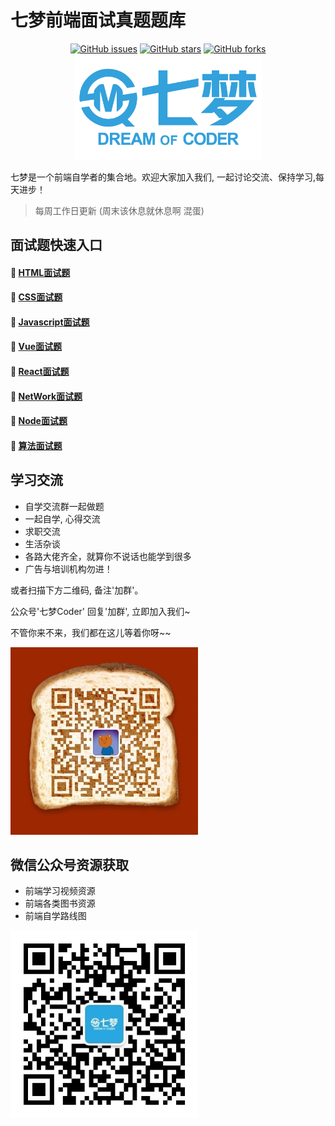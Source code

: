 # 七梦前端面试真题题库
<div align="center">
    <a href="https://github.com/DrebeTeam/QM-FE-Interview/issues"><img alt="GitHub issues" src="https://img.shields.io/github/issues/DrebeTeam/QM-FE-Interview?color=%2328a5e1&label=question"></a>
    <a href="https://github.com/DrebeTeam/QM-FE-Interview/stargazers"><img alt="GitHub stars" src="https://img.shields.io/github/stars/DrebeTeam/QM-FE-Interview?color=%2328a5e1"></a>
    <a href="https://github.com/DrebeTeam/QM-FE-Interview/network"><img alt="GitHub forks" src="https://img.shields.io/github/forks/DrebeTeam/QM-FE-Interview?color=%2328a5e1"></a>
</div>

<div align="center">
    <img
    alt="QM LOGO" 
    src="https://github.com/QMcoder/QM-IMG/blob/main/QM-DREBE/QM-github.png" width="300px">
</div>

七梦是一个前端自学者的集合地。欢迎大家加入我们, 一起讨论交流、保持学习,每天进步！ 
> 每周工作日更新 (周末该休息就休息啊 混蛋)
## 面试题快速入口

#### :mouse2: [HTML面试题](https://github.com/DrebeTeam/QM-FE-Interview/tree/main/HTML)
#### :rabbit2: [CSS面试题](https://github.com/DrebeTeam/QM-FE-Interview/tree/main/CSS)
#### :poodle: [Javascript面试题](https://github.com/DrebeTeam/QM-FE-Interview/tree/main/Javascript)
#### :panda_face: [Vue面试题](https://github.com/DrebeTeam/QM-FE-Interview/tree/main/Vue)
#### :hatched_chick: [React面试题](https://github.com/DrebeTeam/QM-FE-Interview/tree/main/React)
#### :whale2: [NetWork面试题](https://github.com/DrebeTeam/QM-FE-Interview/tree/main/Network)
#### :sheep: [Node面试题](https://github.com/DrebeTeam/QM-FE-Interview/tree/main/Node)
#### :wolf: [算法面试题](https://github.com/DrebeTeam/QM-FE-Interview/tree/main/Algorithm)

## 学习交流
- 自学交流群一起做题
- 一起自学, 心得交流
- 求职交流
- 生活杂谈
- 各路大佬齐全，就算你不说话也能学到很多
- 广告与培训机构勿进！

或者扫描下方二维码, 备注'加群'。

公众号'七梦Coder' 回复'加群', 立即加入我们~

不管你来不来，我们都在这儿等着你呀~~

<div align="left">
    <img
    alt="QM LOGO" 
    src="https://github.com/QMcoder/QM-IMG/blob/main/QM-DREBE/wxCode.jpg" width="300px">
</div>

## 微信公众号资源获取
- 前端学习视频资源
- 前端各类图书资源
- 前端自学路线图

<div align="left">
    <img
    alt="QM LOGO" 
    src="https://github.com/QMcoder/QM-IMG/blob/main/QM-DREBE/qm-wx.jpg" width="300px">
</div>

